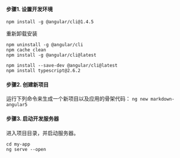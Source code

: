 #### 步骤1. 设置开发环境
`npm install -g @angular/cli@1.4.5`

重新卸载安装

```
npm uninstall -g @angular/cli
npm cache clean
npm install -g @angular/cli@latest

npm install --save-dev @angular/cli@latest
npm install typescript@2.6.2
```

#### 步骤2. 创建新项目
运行下列命令来生成一个新项目以及应用的骨架代码：
`ng new markdown-angular5`

#### 步骤3. 启动开发服务器
进入项目目录，并启动服务器。
```
cd my-app
ng serve --open
```